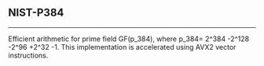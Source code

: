 ## NIST-P384
---
Efficient arithmetic for prime field GF(p_384), where p_384= 2^384 -2^128 -2^96 +2^32 -1. This implementation is accelerated using AVX2 vector instructions.
